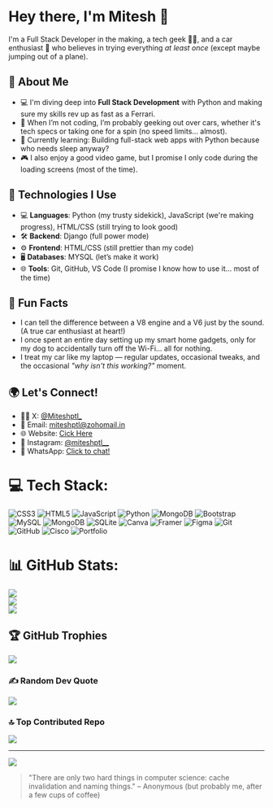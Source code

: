 # Hey there, I'm Mitesh 👋

I'm a Full Stack Developer in the making, a tech geek 🧑‍💻, and a car enthusiast 🚗 who believes in trying everything *at least once* (except maybe jumping out of a plane).

## 🚀 About Me
- 💻 I'm diving deep into **Full Stack Development** with Python and making sure my skills rev up as fast as a Ferrari.
- 🚗 When I’m not coding, I’m probably geeking out over cars, whether it's tech specs or taking one for a spin (no speed limits... almost).
- 🌱 Currently learning: Building full-stack web apps with Python because who needs sleep anyway?
- 🎮 I also enjoy a good video game, but I promise I only code during the loading screens (most of the time).

## 🔧 Technologies I Use

- 💻 **Languages**: Python (my trusty sidekick), JavaScript (we're making progress), HTML/CSS (still trying to look good)
- 🛠️ **Backend**: Django (full power mode)
- ⚙️ **Frontend**: HTML/CSS (still prettier than my code)
- 🖥️ **Databases**: MYSQL (let’s make it work)
- 🌐 **Tools**: Git, GitHub, VS Code (I promise I know how to use it... most of the time)

## 🧠 Fun Facts

- I can tell the difference between a V8 engine and a V6 just by the sound. (A true car enthusiast at heart!)
- I once spent an entire day setting up my smart home gadgets, only for my dog to accidentally turn off the Wi-Fi... all for nothing.
- I treat my car like my laptop — regular updates, occasional tweaks, and the occasional *"why isn't this working?"* moment.

## 🌍 Let's Connect!
- 🦸‍♂️ X: [@Miteshptl_](https://x.com/miteshptl_)
- 📧 Email: [miteshptl@zohomail.in](mailto:miteshptl@zohomail.in)
- 🌐 Website: [Cick Here](https://miteshptl.github.io/portfolio/)
- 📸 Instagram: [@miteshptl__](https://www.instagram.com/miteshptl__) 
- 📱 WhatsApp: [Click to chat!](https://wa.me/9391194085) 


# 💻 Tech Stack:
![CSS3](https://img.shields.io/badge/css3-%231572B6.svg?style=plastic&logo=css3&logoColor=white) ![HTML5](https://img.shields.io/badge/html5-%23E34F26.svg?style=plastic&logo=html5&logoColor=white) ![JavaScript](https://img.shields.io/badge/javascript-%23323330.svg?style=plastic&logo=javascript&logoColor=%23F7DF1E) ![Python](https://img.shields.io/badge/python-3670A0?style=plastic&logo=python&logoColor=ffdd54) ![MongoDB](https://img.shields.io/badge/MongoDB-%234ea94b.svg?style=plastic&logo=mongodb&logoColor=white) ![Bootstrap](https://img.shields.io/badge/bootstrap-%238511FA.svg?style=plastic&logo=bootstrap&logoColor=white) ![MySQL](https://img.shields.io/badge/mysql-4479A1.svg?style=plastic&logo=mysql&logoColor=white) ![MongoDB](https://img.shields.io/badge/MongoDB-%234ea94b.svg?style=plastic&logo=mongodb&logoColor=white) ![SQLite](https://img.shields.io/badge/sqlite-%2307405e.svg?style=plastic&logo=sqlite&logoColor=white) ![Canva](https://img.shields.io/badge/Canva-%2300C4CC.svg?style=plastic&logo=Canva&logoColor=white) ![Framer](https://img.shields.io/badge/Framer-black?style=plastic&logo=framer&logoColor=blue) ![Figma](https://img.shields.io/badge/figma-%23F24E1E.svg?style=plastic&logo=figma&logoColor=white) ![Git](https://img.shields.io/badge/git-%23F05033.svg?style=plastic&logo=git&logoColor=white) ![GitHub](https://img.shields.io/badge/github-%23121011.svg?style=plastic&logo=github&logoColor=white) ![Cisco](https://img.shields.io/badge/cisco-%23049fd9.svg?style=plastic&logo=cisco&logoColor=black) ![Portfolio](https://img.shields.io/badge/Portfolio-%23000000.svg?style=plastic&logo=firefox&logoColor=#FF7139)
# 📊 GitHub Stats:
![](https://github-readme-stats.vercel.app/api?username=Miteshptl&theme=highcontrast&hide_border=false&include_all_commits=true&count_private=true)<br/>
![](https://nirzak-streak-stats.vercel.app/?user=Miteshptl&theme=highcontrast&hide_border=false)<br/>
![](https://github-readme-stats.vercel.app/api/top-langs/?username=Miteshptl&theme=highcontrast&hide_border=false&include_all_commits=true&count_private=true&layout=compact)

## 🏆 GitHub Trophies
![](https://github-profile-trophy.vercel.app/?username=Miteshptl&theme=radical&no-frame=false&no-bg=true&margin-w=4)

### ✍️ Random Dev Quote
![](https://quotes-github-readme.vercel.app/api?type=horizontal&theme=radical)

### 🔝 Top Contributed Repo
![](https://github-contributor-stats.vercel.app/api?username=Miteshptl&limit=5&theme=dark&combine_all_yearly_contributions=true)

---
[![](https://visitcount.itsvg.in/api?id=Miteshptl&icon=0&color=7)](https://visitcount.itsvg.in)

<!-- Proudly created with GPRM ( https://gprm.itsvg.in ) -->

> "There are only two hard things in computer science: cache invalidation and naming things." – Anonymous (but probably me, after a few cups of coffee)
